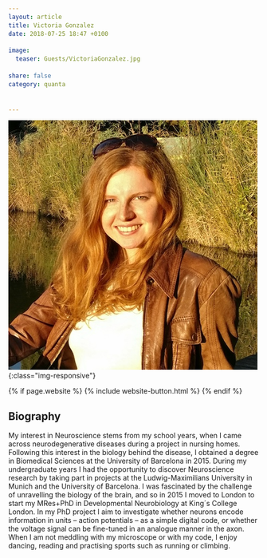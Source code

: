 ```yaml
---
layout: article
title: Victoria Gonzalez
date: 2018-07-25 18:47 +0100

image:
  teaser: Guests/VictoriaGonzalez.jpg
  
share: false
category: quanta


---
```


![personImg](/images/Guests/VictoriaGonzalez.jpg){:class="img-responsive"}  

{% if page.website %}
{% include website-button.html %}
{% endif %}


## Biography
My interest in Neuroscience stems from my school years, when I came across neurodegenerative
 diseases during a project in nursing homes. Following this interest in the biology behind the disease,
  I obtained a degree in Biomedical Sciences at the University of Barcelona in 2015.
   During my undergraduate years I had the opportunity to discover Neuroscience
    research by taking part in projects at the Ludwig-Maximilians University in Munich
     and the University of Barcelona. I was fascinated by the challenge of unravelling
      the biology of the brain, and so in 2015 I moved to London to start my MRes+PhD 
      in Developmental Neurobiology at King´s College London. In my PhD project I aim to investigate
       whether neurons encode information in units – action potentials – as a simple digital code,
        or whether the voltage signal can be fine-tuned in an analogue manner in the axon.
         When I am not meddling with my microscope or with my code, I enjoy dancing, reading 
         and practising sports such as running or climbing.



